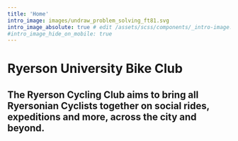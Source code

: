 ```yaml
---
title: 'Home'
intro_image: images/undraw_problem_solving_ft81.svg
intro_image_absolute: true # edit /assets/scss/components/_intro-image.scss for full control
#intro_image_hide_on_mobile: true
---
```


# Ryerson University Bike Club

## The Ryerson Cycling Club aims to bring all Ryersonian Cyclists together on social rides, expeditions and more, across the city and beyond.
